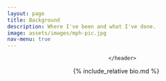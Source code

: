 ```yaml
---
layout: page
title: Background
description: Where I've been and what I've done. 
image: assets/images/mph-pic.jpg
nav-menu: true
---
```


<!-- Main -->
<div id="main" class="alt">

<!-- One -->
<section id="one">
	<div class="inner">
		<header class="major">
			
		</header>

<!-- Content -->

<div markdown="1">
  {% include_relative bio.md %}
</div>

</div>

</section>
</div>

